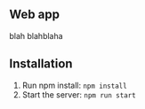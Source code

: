 ## Web app

blah blahblaha 

## Installation

1. Run npm install: `npm install`
2. Start the server: `npm run start`